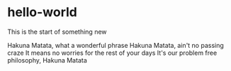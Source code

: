 # hello-world
This is the start of something new

Hakuna Matata, what a wonderful phrase
Hakuna Matata, ain't no passing craze
It means no worries for the rest of your days
It's our problem free philosophy, Hakuna Matata
